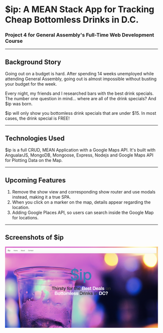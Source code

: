# $ip: A MEAN Stack App for Tracking Cheap Bottomless Drinks in D.C.
### Project 4 for General Assembly's Full-Time Web Development Course

***

## Background Story
Going out on a budget is hard. After spending 14 weeks unemployed while attending General Assembly, going out is almost impossible without busting your budget for the week.

Every night, my friends and I researched bars with the best drink specials. The number one question in mind... where are all of the drink specials? And $ip was born.

$ip will only show you bottomless drink specials that are under $15. In most cases, the drink special is FREE!

***

## Technologies Used
$ip is a full CRUD, MEAN Application with a Google Maps API. It's built with AngualarJS, MongoDB, Mongoose, Express, Nodejs and Google Maps API for Plotting Data on the Map.

***

## Upcoming Features
  1. Remove the show view and corresponding show router and use modals instead, making it a true SPA.
  2. When you click on a marker on the map, details appear regarding the location.
  3. Adding Google Places API, so users can search inside the Google Map for locations.

***

## Screenshots of $ip
![alt text](public/images/$ip-homepage.png "$ip screenshot")
